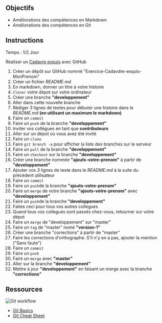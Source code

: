 ## Objectifs

- Améliorations des compétences en Markdown
- Améliorations des compétences en Git

## Instructions

Temps : 1/2 Jour

Réaliser un [Cadavre exquis](https://fr.wikipedia.org/wiki/Cadavre_exquis_(jeu)) avec GitHub

1. Créer un dépôt sur GitHub nommé "Exercice-Cadavdre-exquis-MonPrenom"
1. Créer un fichier *README.md*
1. En markdown, donner un titre à votre histoire
1. `Cloner` votre dépot sur votre ordinateur
1. Créer une branche __"developpement"__
1. Aller dans cette nouvelle branche
1. Rédiger *3* lignes de textes pour débuter une histoire dans le *README.md* __(en utilisant un maximum le markdown)__
1. Faire un `commit`
1. Faire un `push` de la branche __"developpement"__
1. Inviter vos collègues en tant que __contributeurs__
1. Aller sur un dépot où vous avez été invité
1. Faire un `clone`
1. Faire `git branch -a` pour afficher la liste des branches sur le serveur
1. Faire un `pull` de la branche __"developpement"__
1. Faire un `checkout` sur la branche __"developpement"__
1. Créer une branche nommée __"ajouts-votre-prenom"__ à partir de __"developpement"__
1. Ajouter vos *3* lignes de texte dans le *README.md* à la suite du précédent utilisateur 
1. Faire un `commit` 
1. Faire un `push`de la branche  __"ajouts-votre-prenom"__
1. Faire un `merge` de votre branche __"ajouts-votre-prenom"__ avec __"developpement"__
1. Faire un `push`de la branche  __"developpement"__
1. Faites ceci pour tous vos autres collegues
1. Quand tous vos collegues sont passés chez-vous, retourner sur votre dépot
1. Faire un `merge` de "developpement" sur "master"
1. Faire un `tag` de "master" nomé __"version-1"__
1. Créer une branche "corrections" à partir de "master"
1. Faire les corrections d'orthographe. S'il n'y en a pas, ajouter la mention ("Sans faute")
1. Faire un `commit` 
1. Faire un `push`
1. Faire un `merge` avec __"master"__
1. Aller sur la branche __"developpement"__
1. Mettre à jour __"developpement"__ en faisant un merge avec la branche __"corrections"__


## Ressources

![Git workflow](http://blog.launchdarkly.com/wp-content/uploads/2016/07/Slide2.jpg)
- [Git Basics](https://rogerdudler.github.io/git-guide/index.fr.html)
- [Git Cheat Sheet](https://rogerdudler.github.io/git-guide/files/git_cheat_sheet.pdf)

